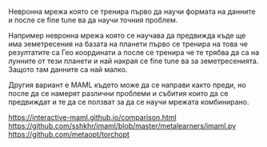 Невронна мрежа която се тренира първо да научи формата на данните и после се fine tune ва да научи точния проблем.

Например невронна мрежа която се научава да предвижда къде ще има земетресения на базата на планети първо се тренира на това че резултатите са Гео координати а после се тренира че те трябва да са на лунните от тези планети и най накрая се fine tune ва за земетресенията. Защото там данните са най малко. 

Другия вариант е MAML където може да се направи както преди, но после да се намерят различни проблеми и събития които да се предвиждат и те да се ползват за да се научи  мрежата комбинирано. 

https://interactive-maml.github.io/comparison.html
https://github.com/sshkhr/imaml/blob/master/metalearners/imaml.py
https://github.com/metaopt/torchopt


